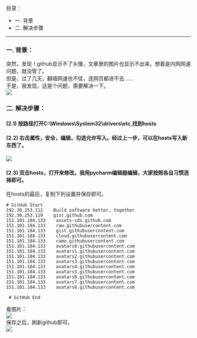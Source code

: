 目录： 
- 一. 背景
- 二. 解决步骤
---
>
### 一. 背景：  
突然，发现！github显示不了头像，文章里的图片也显示不出来。想着是内网网速问题，就没管了。  
但是，过了几天，翻墙网速也不佳，连网页都进不去……    
于是，我发现，这是个问题，需要解决一下。   
![](https://ss0.bdstatic.com/70cFvHSh_Q1YnxGkpoWK1HF6hhy/it/u=1197072620,3809781488&fm=26&gp=0.jpg)
>
### 二. 解决步骤：  
#### (2.1) 按路径打开C:\Windows\System32\drivers\etc,找到hosts  
#### (2.2) 右击属性，安全，编辑，勾选允许写入。经过上一步，可以在hosts写入新东西了。      
![](https://ftp.bmp.ovh/imgs/2020/12/aa35b7b11bc99ace.png)
#### (2.3) 双击hosts，打开来修改。我用pycharm编辑器编辑，大家按照各自习惯选择即可。  
在hosts的最后，复制下列设置并保存即可。      
```
# GitHub Start
192.30.253.112    Build software better, together
192.30.253.119    gist.github.com
151.101.184.133    assets-cdn.github.com
151.101.184.133    raw.githubusercontent.com
151.101.184.133    gist.githubusercontent.com
151.101.184.133    cloud.githubusercontent.com
151.101.184.133    camo.githubusercontent.com
151.101.184.133    avatars0.githubusercontent.com
151.101.184.133    avatars1.githubusercontent.com
151.101.184.133    avatars2.githubusercontent.com
151.101.184.133    avatars3.githubusercontent.com
151.101.184.133    avatars4.githubusercontent.com
151.101.184.133    avatars5.githubusercontent.com
151.101.184.133    avatars6.githubusercontent.com
151.101.184.133    avatars7.githubusercontent.com
151.101.184.133    avatars8.githubusercontent.com

 # GitHub End
 ```
 看图片：  
 ![](https://ftp.bmp.ovh/imgs/2020/12/576bdadb2cbb03eb.png)  
 保存之后，刷新github即可。  
![](https://ss1.bdstatic.com/70cFuXSh_Q1YnxGkpoWK1HF6hhy/it/u=3728565027,38407514&fm=26&gp=0.jpg)
 
